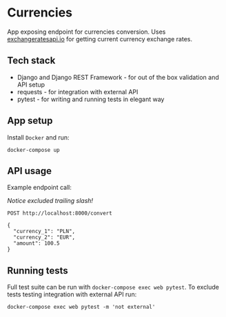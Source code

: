# Currencies

App exposing endpoint for currencies conversion. Uses [exchangeratesapi.io](https://exchangeratesapi.io/) for getting current currency exchange rates.

## Tech stack
* Django and Django REST Framework - for out of the box validation and API setup
* requests - for integration with external API
* pytest - for writing and running tests in elegant way

## App setup
Install `Docker` and run:
```
docker-compose up
```

## API usage
Example endpoint call:

*Notice excluded trailing slash!*

```
POST http://localhost:8000/convert

{
  "currency_1": "PLN",
  "currency_2": "EUR",
  "amount": 100.5
}
```

## Running tests
Full test suite can be run with `docker-compose exec web pytest`. To exclude tests testing integration with external API run:
```
docker-compose exec web pytest -m 'not external'
```
